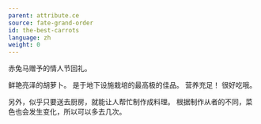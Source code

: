```yaml
---
parent: attribute.ce
source: fate-grand-order
id: the-best-carrots
language: zh
weight: 0
---
```


赤兔马赠予的情人节回礼。

鲜艳亮泽的胡萝卜。
是于地下设施栽培的最高极的佳品。
营养充足！
很好吃哦。

另外，似乎只要送去厨房，就能让人帮忙制作成料理。
根据制作从者的不同，菜色也会发生变化，所以可以多去几次。
